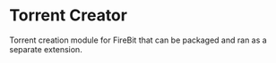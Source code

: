 Torrent Creator
==============

Torrent creation module for FireBit that can be packaged and ran as a separate extension.
